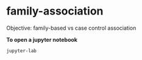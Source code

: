 # family-association
Objective: family-based vs case control association

**To open a jupyter notebook**

`jupyter-lab`

